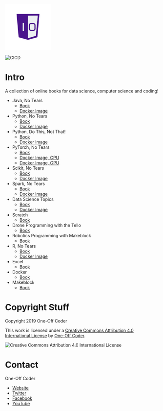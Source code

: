 ![One-Off Coder Logo](logo.png "One-Off Coder")

![CICD](https://codebuild.us-east-1.amazonaws.com/badges?uuid=eyJlbmNyeXB0ZWREYXRhIjoiQytSYmJ0VGpBRG8yenplZjBGZmR5aHd5SXIyR0lSNFF1RVpGaktLSExuUkNhR2ZWL1NaZTVFM3E0K0U2YkdCeU10MDlMOWE5Z2xIV2I4M294amlEVGRBPSIsIml2UGFyYW1ldGVyU3BlYyI6IjRDRnZQZXFZSUVJTjVPQUsiLCJtYXRlcmlhbFNldFNlcmlhbCI6MX0%3D&branch=publish "CICD")

# Intro

A collection of online books for data science, computer science and coding!

* Java, No Tears 
  * [Book](https://learn-java.oneoffcoder.com)
  * [Docker Image](https://hub.docker.com/r/oneoffcoder/book-java-intro)
* Python, No Tears 
  * [Book](https://learn-python.oneoffcoder.com)
  * [Docker Image](https://hub.docker.com/r/oneoffcoder/book-python-intro)
* Python, Do This, Not That!
  * [Book](https://python.oneoffcoder.com)
  * [Docker Image](https://hub.docker.com/r/oneoffcoder/book-python-dothis)
* PyTorch, No Tears 
  * [Book](https://learn-pytorch.oneoffcoder.com)
  * [Docker Image, CPU](https://hub.docker.com/r/oneoffcoder/book-pytorch-intro)
  * [Docker Image, GPU](https://hub.docker.com/r/oneoffcoder/book-pytorch-intro-gpu)
* Scikit, No Tears 
  * [Book](https://learn-scikit.oneoffcoder.com)
  * [Docker Image](https://hub.docker.com/r/oneoffcoder/book-scikit-intro)
* Spark, No Tears 
  * [Book](https://learn-spark.oneoffcoder.com)
  * [Docker Image](https://hub.docker.com/r/oneoffcoder/book-spark-intro)
* Data Science Topics 
  * [Book](https://datascience.oneoffcoder.com)
  * [Docker Image](https://hub.docker.com/r/oneoffcoder/book-datascience)
* Scratch
  * [Book](https://scratch.oneoffcoder.com)
* Drone Programming with the Tello
  * [Book](https://tello.oneoffcoder.com)
* Robotics Programming with Makeblock
  * [Book](https://makeblock.oneoffcoder.com)
* R, No Tears 
  * [Book](https://r.oneoffcoder.com)
  * [Docker Image](https://hub.docker.com/r/oneoffcoder/book-r-intro)
* Excel
  * [Book](https://excel.oneoffcoder.com)
* Docker
  * [Book](https://docker.oneoffcoder.com)
* Makeblock
  * [Book](https://makeblock.oneoffcoder.com)

# Copyright Stuff

Copyright 2019 One-Off Coder

This work is licensed under a [Creative Commons Attribution 4.0 International License](https://creativecommons.org/licenses/by/4.0/) by [One-Off Coder](https://www.oneoffcoder.com).

![Creative Commons Attribution 4.0 International License](https://i.creativecommons.org/l/by/4.0/88x31.png "Creative Commons Attribution 4.0 International License")

# Contact

One-Off Coder

* [Website](https://www.oneoffcoder.com)
* [Twitter](https://twitter.com/oneoffcoder)
* [Facebook](https://www.facebook.com/oneoffcoder)
* [YouTube](https://www.youtube.com/channel/UCCCv8Glpb2dq2mhUj5mcHCQ)